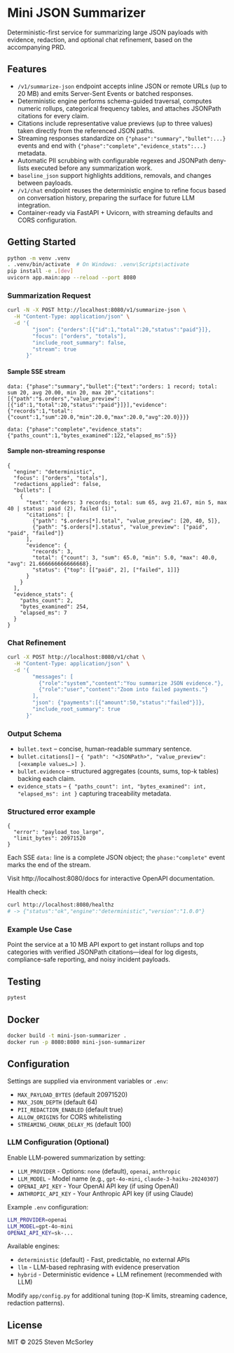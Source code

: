 # Mini JSON Summarizer

Deterministic-first service for summarizing large JSON payloads with evidence, redaction, and optional chat refinement, based on the accompanying PRD.

## Features
- `/v1/summarize-json` endpoint accepts inline JSON or remote URLs (up to 20 MB) and emits Server-Sent Events or batched responses.
- Deterministic engine performs schema-guided traversal, computes numeric rollups, categorical frequency tables, and attaches JSONPath citations for every claim.
- Citations include representative value previews (up to three values) taken directly from the referenced JSON paths.
- Streaming responses standardize on `{"phase":"summary","bullet":...}` events and end with `{"phase":"complete","evidence_stats":...}` metadata.
- Automatic PII scrubbing with configurable regexes and JSONPath deny-lists executed before any summarization work.
- `baseline_json` support highlights additions, removals, and changes between payloads.
- `/v1/chat` endpoint reuses the deterministic engine to refine focus based on conversation history, preparing the surface for future LLM integration.
- Container-ready via FastAPI + Uvicorn, with streaming defaults and CORS configuration.

## Getting Started
```bash
python -m venv .venv
. .venv/bin/activate  # On Windows: .venv\Scripts\activate
pip install -e .[dev]
uvicorn app.main:app --reload --port 8080
```

### Summarization Request
```bash
curl -N -X POST http://localhost:8080/v1/summarize-json \
  -H "Content-Type: application/json" \
  -d '{
        "json": {"orders":[{"id":1,"total":20,"status":"paid"}]},
        "focus": ["orders", "totals"],
        "include_root_summary": false,
        "stream": true
      }'
```

#### Sample SSE stream
```
data: {"phase":"summary","bullet":{"text":"orders: 1 record; total: sum 20, avg 20.00, min 20, max 20","citations":[{"path":"$.orders","value_preview":[{"id":1,"total":20,"status":"paid"}]}],"evidence":{"records":1,"total":{"count":1,"sum":20.0,"min":20.0,"max":20.0,"avg":20.0}}}}

data: {"phase":"complete","evidence_stats":{"paths_count":1,"bytes_examined":122,"elapsed_ms":5}}
```

#### Sample non-streaming response
```
{
  "engine": "deterministic",
  "focus": ["orders", "totals"],
  "redactions_applied": false,
  "bullets": [
    {
      "text": "orders: 3 records; total: sum 65, avg 21.67, min 5, max 40 | status: paid (2), failed (1)",
      "citations": [
        {"path": "$.orders[*].total", "value_preview": [20, 40, 5]},
        {"path": "$.orders[*].status", "value_preview": ["paid", "paid", "failed"]}
      ],
      "evidence": {
        "records": 3,
        "total": {"count": 3, "sum": 65.0, "min": 5.0, "max": 40.0, "avg": 21.666666666666668},
        "status": {"top": [["paid", 2], ["failed", 1]]}
      }
    }
  ],
  "evidence_stats": {
    "paths_count": 2,
    "bytes_examined": 254,
    "elapsed_ms": 7
  }
}
```

### Chat Refinement
```bash
curl -X POST http://localhost:8080/v1/chat \
  -H "Content-Type: application/json" \
  -d '{
        "messages": [
          {"role":"system","content":"You summarize JSON evidence."},
          {"role":"user","content":"Zoom into failed payments."}
        ],
        "json": {"payments":[{"amount":50,"status":"failed"}]},
        "include_root_summary": true
      }'
```

### Output Schema
- `bullet.text` – concise, human-readable summary sentence.
- `bullet.citations[]` – `{ "path": "<JSONPath>", "value_preview": [<example values…>] }`.
- `bullet.evidence` – structured aggregates (counts, sums, top-k tables) backing each claim.
- `evidence_stats` – `{ "paths_count": int, "bytes_examined": int, "elapsed_ms": int }` capturing traceability metadata.

### Structured error example
```
{
  "error": "payload_too_large",
  "limit_bytes": 20971520
}
```

Each SSE `data:` line is a complete JSON object; the `phase:"complete"` event marks the end of the stream.

Visit http://localhost:8080/docs for interactive OpenAPI documentation.

Health check:
```bash
curl http://localhost:8080/healthz
# -> {"status":"ok","engine":"deterministic","version":"1.0.0"}
```

### Example Use Case
Point the service at a 10 MB API export to get instant rollups and top categories with verified JSONPath citations—ideal for log digests, compliance-safe reporting, and noisy incident payloads.

## Testing
```bash
pytest
```

## Docker
```bash
docker build -t mini-json-summarizer .
docker run -p 8080:8080 mini-json-summarizer
```

## Configuration
Settings are supplied via environment variables or `.env`:
- `MAX_PAYLOAD_BYTES` (default 20971520)
- `MAX_JSON_DEPTH` (default 64)
- `PII_REDACTION_ENABLED` (default true)
- `ALLOW_ORIGINS` for CORS whitelisting
- `STREAMING_CHUNK_DELAY_MS` (default 100)

### LLM Configuration (Optional)
Enable LLM-powered summarization by setting:
- `LLM_PROVIDER` - Options: `none` (default), `openai`, `anthropic`
- `LLM_MODEL` - Model name (e.g., `gpt-4o-mini`, `claude-3-haiku-20240307`)
- `OPENAI_API_KEY` - Your OpenAI API key (if using OpenAI)
- `ANTHROPIC_API_KEY` - Your Anthropic API key (if using Claude)

Example `.env` configuration:
```bash
LLM_PROVIDER=openai
LLM_MODEL=gpt-4o-mini
OPENAI_API_KEY=sk-...
```

Available engines:
- `deterministic` (default) - Fast, predictable, no external APIs
- `llm` - LLM-based rephrasing with evidence preservation
- `hybrid` - Deterministic evidence + LLM refinement (recommended with LLM)

Modify `app/config.py` for additional tuning (top-K limits, streaming cadence, redaction patterns).

## License
MIT © 2025 Steven McSorley
